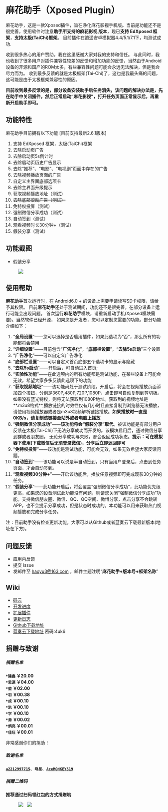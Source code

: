 # 麻花助手（Xposed Plugin）

麻花助手，这是一款Xposed插件，旨在净化麻花影视手机版。当前是功能还不是很完善，使用软件时注意**助手所支持的麻花影视
 版本**，现已**支持 EdXposed 框架**，**支持太极(TaiChi)框架**。
 目前插件在逍遥安卓模拟器4.4/5.1/7.1下，均测试成功.
 
收到很多热心的用户赞助，我在这里感谢大家对我的支持和信任。
与此同时，我也收到了很多用户对插件兼容性较差的反馈和增加功能的反馈，当然由于Android设备的开源和国产的ROM太多，有些兼容性问题可能会永远无法解决，但是我会尽力而为。
收到最多反馈的就是太极框架(Tai-Chi)了，这也是我最头痛的问题，这可能是由于太极框架兼容性的原因。

**目前收到最多反馈的是，部分设备安装助手后任务消失，该问题的解决办法是，先在助手中关闭插件，然后正常启动“麻花影视”，打开任务页面正常显示后，再重新开启助手即可。**

## 功能特性

麻花助手目前拥有以下功能 [目前支持最新2.6.1版本]

1. 支持 EdXposed 框架，太极(TaiChi)框架  
2. 去除启动页广告  
3. 去除启动页5s倒计时  
4. 去除启动页历史广告显示  
5. 去除“推荐”、“电影”、“电视剧”页面中存在的广告  
6. 去除视频播放页面的广告  
7. 自定义主界面底部选项卡  
8. 去除主界面升级提示  
9. 获取视频播放地址（测试）  
10. ~~去除底部滚动广告（测试）~~  
11. 免特权投屏（测试）  
12. 强制微信分享成功（测试）  
13. 自动签到（测试）  
14. 观看视频时长30分钟+（测试）
15. 假装分享（测试）

## 功能截图

* 假装分享

<figure class="half">
    <img src="https://github.com/1595901624/mhzs/blob/master/img/share.gif?raw=true">
</figure>
   
## 使用帮助
   
   **麻花助手**首次运行时，在 Android6.0 + 的设备上需要申请读写SD卡权限，请给予其权限。
   目前**麻花助手**还处于测试期间，功能还不是很完善，在部分设备上运行可能会出现问题。
   首次运行**麻花助手**模块，请重新启动手机(Xposed模块需要)。当然软件已经开源，
   如果您是开发者，您可以定制您需要的功能。部分功能介绍如下：
     
   1. “**全局设置**”——您可以选择是否启用插件，如果此选项为“否”，那么所有的功能都将会禁用  
   2. “**详细设置**”——目前包含“**广告净化**”，“**底部栏设置**”，“**去除5s启动**”三个设置  
   3. “**广告净化**”——可以自定义广告净化 
   4. “**底部栏设置**”——可以自定义首页底部五个选项卡的显示与隐藏  
   5. “**去除5s启动**”——开启后，可自动进入首页; 
   6. “**实验性功能**”——在此选项内的所有功能都是测试功能，在某些设备上可能会无效，希望大家多多反馈此选项下的功能   
   7. “**获取视频地址**”——该功能尚处于测试阶段。开启后，将会在视频播放页面添加四个按钮，分别是360P,480P,720P,1080P，点击即可自动复制到剪切板。
   如果没有蓝光特权，则将无法获取到1080P地址。获取到的视频地址是**.m3u8格式**,播放链接的时效性仅有几小时且直接复制到浏览器无法播放，
   请使用视频播放器或者是m3u8视频解析链接播放。**如果播放时一直是0KB/s，请复制该链接至站外或者电脑上播放**
   8. “**强制微信分享成功**”——**该功能将会“假装分享”取代**。被该功能是有部分用户反馈在太极(Tai-Chi)下无法分享成功而开发的。该模块启用后，通过微信分享到群或者朋友圈，
   无论分享成功与失败，都会返回成功状态。**提示：可在模拟器下使用(下载微信后无须登录微信)，分享后立即返回即可**
   9. “**免特权投屏**”——该功能是测试功能，可能会无效，如果无效希望大家反馈问题。
   10. “**自动签到**”——该功能可以说是半自动签到，只有当用户登录后，点击到任务页面，才会自动签到。
   11. “**观看视频30分钟+**”——开启该功能后，播放任意视频即可完成观影30分钟的任务。
   12. “**假装分享**”——此功能开启后，将会覆盖“强制微信分享成功”，此功能优先级更高，如果您的设备测试此功能没有问题，则请您关闭“强制微信分享成功”功能。支持微信朋友圈、微信、QQ、QQ空间、微博分享，点击分享不会跳转APP，也不会提示分享成功，但是状态时成功的。本功能可以用来获取热门视频播放和完成分享任务。
   
   注：目前助手没有检查更新功能，大家可以从Github或者蓝奏云下载最新版本(地址在下方)。
   
## 问题反馈
* 应用内反馈
* 提交 issue
* 发邮件至 haoyu3@163.com ，邮件主题注明“**麻花助手+版本号+框架名称**”

## Wiki

* [码云](https://gitee.com/haoyu3/mhzs)
* [开发进度](https://github.com/1595901624/mhzs/wiki/开发进度)
* [扩展插件](https://github.com/1595901624/mhzs/wiki/扩展插件)
* [更新日志](https://github.com/1595901624/mhzs/wiki/更新日志)
* [Github下载地址](https://github.com/1595901624/mhzs/releases)
* [蓝奏云下载地址](https://www.lanzous.com/b614986/)   密码:4uk6


## 捐赠与致谢

##### 捐赠名单

<!--**`*建鑫`**、**`*思源`**、**`*堃`**、**`*成`**、**`*凯`**、**`*炳亮`**、**`*佳旺`**-->
**`*建鑫` ￥20.00**  
**`*思源` ￥04.00**  
**`*堃` ￥02.00**  
**`*羽` ￥00.38**  
**`*成` ￥00.10**  
**`*凯` ￥00.10**  
**`*学` ￥00.10**  
**`*源` ￥00.02**  
**`*炳亮` ￥00.01**  
**`*佳旺` ￥00.01**

非常感谢你们的捐助！

##### 致谢名单

**[`a2212997715`](https://github.com/a2212997715)**、**`晓星`**、**[`AceMONKEY519`](https://github.com/AceMONKEY519)**  

##### 捐赠二维码

**推荐通过扫码领红包的方式捐赠哟**

<figure class="half">
    <img src="https://github.com/1595901624/mhzs/blob/master/lucky.jpg?raw=true">
    &nbsp;
    <img src="https://github.com/1595901624/mhzs/blob/master/alipayc.jpg?raw=true">
    <!--&nbsp;-->
    <!--<img src="https://github.com/1595901624/mhzs/blob/master/wechatc.jpg?raw=true">-->
</figure>


<!--![支付宝捐赠](https://github.com/1595901624/mhzs/blob/master/alipayc.jpg?raw=true)-->

<!--![微信捐赠](https://github.com/1595901624/mhzs/blob/master/wechatc.jpg?raw=true)-->

   
